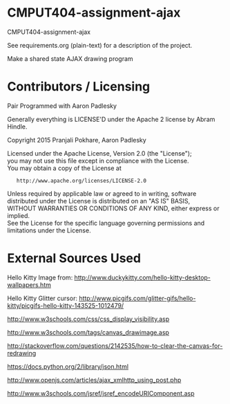 CMPUT404-assignment-ajax
==============================

CMPUT404-assignment-ajax

See requirements.org (plain-text) for a description of the project.

Make a shared state AJAX drawing program

Contributors / Licensing
========================

Pair Programmed with Aaron Padlesky

Generally everything is LICENSE'D under the Apache 2 license by Abram Hindle.  
  
  Copyright 2015 Pranjali Pokhare, Aaron Padlesky  

  Licensed under the Apache License, Version 2.0 (the "License");  
  you may not use this file except in compliance with the License.  
  You may obtain a copy of the License at  
  
       http://www.apache.org/licenses/LICENSE-2.0  
  
  Unless required by applicable law or agreed to in writing, software  
  distributed under the License is distributed on an "AS IS" BASIS,  
  WITHOUT WARRANTIES OR CONDITIONS OF ANY KIND, either express or implied.  
  See the License for the specific language governing permissions and  
  limitations under the License.  

External Sources Used
========================

Hello Kitty Image from: http://www.duckykitty.com/hello-kitty-desktop-wallpapers.htm  
  
Hello Kitty Glitter cursor: http://www.picgifs.com/glitter-gifs/hello-kitty/picgifs-hello-kitty-143525-1012479/  
  
http://www.w3schools.com/css/css_display_visibility.asp  
  
http://www.w3schools.com/tags/canvas_drawimage.asp  
   
http://stackoverflow.com/questions/2142535/how-to-clear-the-canvas-for-redrawing  
  
https://docs.python.org/2/library/json.html  
  
http://www.openjs.com/articles/ajax_xmlhttp_using_post.php  
  
http://www.w3schools.com/jsref/jsref_encodeURIComponent.asp


